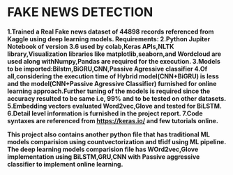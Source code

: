 # FAKE NEWS DETECTION<b>

1.Trained a Real Fake news dataset of 44898 records referenced from Kaggle using deep learning models.<b>
Requirements:
2.Python Jupiter Notebook of version 3.6 used by colab,Keras APIs,NLTK library,Visualization libraries like matplotlib,seaborn,and Wordcloud are used along withNumpy,Pandas are required for the execution.
3.Models to be imported:Bilstm,BiGRU,CNN,Passive Agressive classifier
4.Of all,considering the execution time of Hybrid model(CNN+BiGRU) is less and the model(CNN+Passive Agressive Classifier) furnished for online learning approach.Further tuning of the models is required since the accuracy resulted to be same i.e, 99% and to be tested on
other datasets.
5.Embedding vectors evaluated Word2vec,Glove and tested for BiLSTM.
6.Detail level information is furnished in the project report.
7.Code syntaxes are referenced from https://keras.io/ and few tutorials online.


This project also contains another python file that has traditional ML models comparision using countvectorization and tfidf using ML pipeline.
The deep learning models comparision file has WOrd2vec,Glove implementation using BiLSTM,GRU,CNN with Passive aggressive classifier to implement online learning.
